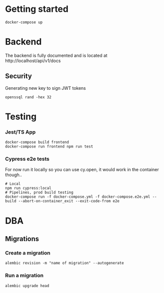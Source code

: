 # Getting started

```
docker-compose up
```

# Backend

The backend is fully documented and is located at http://localhost/api/v1/docs

## Security

Generating new key to sign JWT tokens

```
openssql rand -hex 32
```

# Testing

### Jest/TS App

```
docker-compose build frontend
docker-compose run frontend npm run test
```

### Cypress e2e tests

For now run it locally so you can use cy.open, it would work in the container though..

```
# Local
npm run cypress:local
# Pipelines, prod build testing
docker-compose run -f docker-compose.yml -f docker-compose.e2e.yml --build --abort-on-container_exit --exit-code-from e2e
```

# DBA

## Migrations

### Create a migration

```
alembic revision -m "name of migration" --autogenerate
```

### Run a migration

```
alembic upgrade head
```
